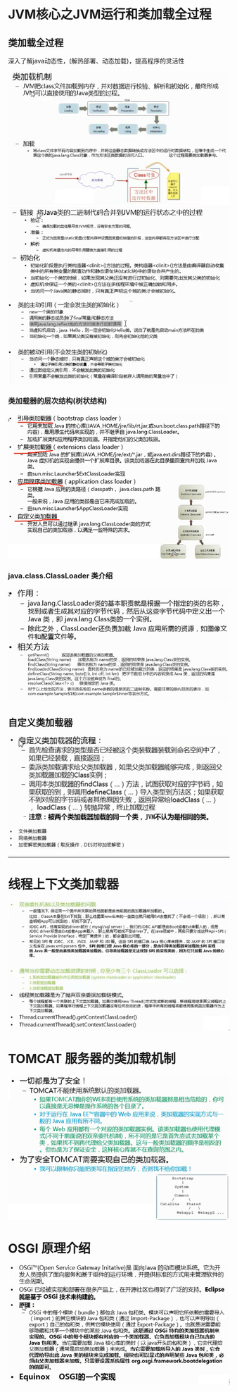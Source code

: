 JVM核心之JVM运行和类加载全过程
==================

## 类加载全过程

深入了解java动态性，(解热部署、动态加载)，提高程序的灵活性

![](./img/005.jpg)
![](./img/006.jpg)
![](./img/007.jpg)

### 类加载器的层次结构(树状结构)
![](./img/008.jpg)

### java.class.ClassLoader 类介绍
![](./img/009.jpg)


## 自定义类加载器
![](./img/010.jpg)

----------------------------
线程上下文类加载器
============================
![](./img/011.jpg)

TOMCAT 服务器的类加载机制
============================
![](./img/012.jpg)

OSGI 原理介绍
=============
![](./img/013.jpg)